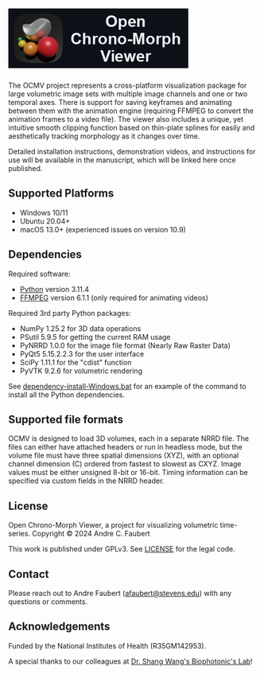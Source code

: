 # ![Open Chrono-Morph Viewer](ui/graphics/design/logo_text.png)

The OCMV project represents a cross-platform visualization package for
large volumetric image sets with multiple image channels and one or two
temporal axes. There is support for saving keyframes and animating
between them with the animation engine (requiring FFMPEG to convert the 
animation frames to a video file). The viewer also includes a unique,
yet intuitive smooth clipping function based on thin-plate splines for 
easily and aesthetically tracking morphology as it changes over time.

Detailed installation instructions, demonstration videos, and
instructions for use will be available in the manuscript, which will be
linked here once published.

## Supported Platforms

- Windows 10/11
- Ubuntu 20.04+
- macOS 13.0+ (experienced issues on version 10.9)

## Dependencies

Required software:
- [Python](https://www.python.org/downloads) version 3.11.4
- [FFMPEG](https://ffmpeg.org/download.html) version 6.1.1 (only required for animating videos)

Required 3rd party Python packages:
- NumPy 1.25.2 for 3D data operations
- PSutil 5.9.5 for getting the current RAM usage
- PyNRRD 1.0.0 for the image file format (Nearly Raw Raster Data)
- PyQt5 5.15.2.2.3 for the user interface
- SciPy 1.11.1 for the "cdist" function
- PyVTK 9.2.6 for volumetric rendering

See [dependency-install-Windows.bat](dependency-install-Windows.bat) for an example of the command to install all the Python dependencies.

## Supported file formats

OCMV is designed to load 3D volumes, each in a separate NRRD file. The files can either have attached headers or run in headless mode, but the volume file must have three spatial dimensions (XYZ), with an optional channel dimension (C) ordered from fastest to slowest as CXYZ. Image values must be either unsigned 8-bit or 16-bit. Timing information can be specified via custom fields in the NRRD header.

## License

Open Chrono-Morph Viewer, a project for visualizing volumetric time-series.
Copyright © 2024 Andre C. Faubert

This work is published under GPLv3. See [LICENSE](LICENSE) for the legal code.

## Contact

Please reach out to Andre Faubert (<afaubert@stevens.edu>) with any questions or comments.

## Acknowledgements

Funded by the National Institutes of Health (R35GM142953).

A special thanks to our colleagues at
[Dr. Shang Wang's Biophotonic's Lab](https://www.shangwanglab.org/team)!